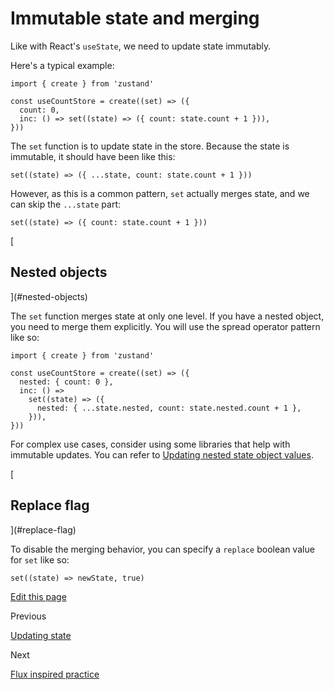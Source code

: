 Immutable state and merging
===========================

Like with React's `useState`, we need to update state immutably.

Here's a typical example:

    import { create } from 'zustand'
    
    const useCountStore = create((set) => ({
      count: 0,
      inc: () => set((state) => ({ count: state.count + 1 })),
    }))
    

The `set` function is to update state in the store. Because the state is immutable, it should have been like this:

    set((state) => ({ ...state, count: state.count + 1 }))
    

However, as this is a common pattern, `set` actually merges state, and we can skip the `...state` part:

    set((state) => ({ count: state.count + 1 }))
    

[

Nested objects
--------------

](#nested-objects)

The `set` function merges state at only one level. If you have a nested object, you need to merge them explicitly. You will use the spread operator pattern like so:

    import { create } from 'zustand'
    
    const useCountStore = create((set) => ({
      nested: { count: 0 },
      inc: () =>
        set((state) => ({
          nested: { ...state.nested, count: state.nested.count + 1 },
        })),
    }))
    

For complex use cases, consider using some libraries that help with immutable updates. You can refer to [Updating nested state object values](./updating-state#deeply-nested-object).

[

Replace flag
------------

](#replace-flag)

To disable the merging behavior, you can specify a `replace` boolean value for `set` like so:

    set((state) => newState, true)
    

[Edit this page](https://github.com/pmndrs/zustand/edit/main/docs/guides/immutable-state-and-merging.md)

Previous

[Updating state](/guides/updating-state)

Next

[Flux inspired practice](/guides/flux-inspired-practice)